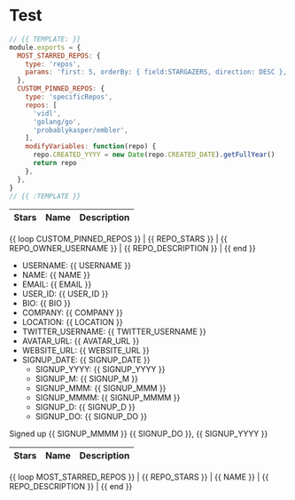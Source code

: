 # Test

```js
// {{ TEMPLATE: }}
module.exports = {
  MOST_STARRED_REPOS: {
    type: 'repos',
    params: 'first: 5, orderBy: { field:STARGAZERS, direction: DESC }, privacy: PUBLIC',
  },
  CUSTOM_PINNED_REPOS: {
    type: 'specificRepos',
    repos: [
      'vidl',
      'golang/go',
      'probablykasper/embler',
    ],
    modifyVariables: function(repo) {
      repo.CREATED_YYYY = new Date(repo.CREATED_DATE).getFullYear()
      return repo
    },
  },
}
// {{ :TEMPLATE }}
```

| Stars       | Name       | Description       |
| ----------- | ---------- | ----------------- |
{{ loop CUSTOM_PINNED_REPOS }}
| {{ REPO_STARS }} | {{ REPO_OWNER_USERNAME }} | {{ REPO_DESCRIPTION }} |
{{ end }}

- USERNAME: {{ USERNAME }}
- NAME: {{ NAME }}
- EMAIL: {{ EMAIL }}
- USER_ID: {{ USER_ID }}
- BIO: {{ BIO }}
- COMPANY: {{ COMPANY }}
- LOCATION: {{ LOCATION }}
- TWITTER_USERNAME: {{ TWITTER_USERNAME }}
- AVATAR_URL: {{ AVATAR_URL }}
- WEBSITE_URL: {{ WEBSITE_URL }}
- SIGNUP_DATE: {{ SIGNUP_DATE }}
  - SIGNUP_YYYY: {{ SIGNUP_YYYY }}
  - SIGNUP_M: {{ SIGNUP_M }}
  - SIGNUP_MMM: {{ SIGNUP_MMM }}
  - SIGNUP_MMMM: {{ SIGNUP_MMMM }}
  - SIGNUP_D: {{ SIGNUP_D }}
  - SIGNUP_DO: {{ SIGNUP_DO }}

Signed up {{ SIGNUP_MMMM }} {{ SIGNUP_DO }}, {{ SIGNUP_YYYY }}

|Stars|Name|Description|
|---|---|---|
{{ loop MOST_STARRED_REPOS }}
| {{ REPO_STARS }} | {{ NAME }} | {{ REPO_DESCRIPTION }} |
{{ end }}
